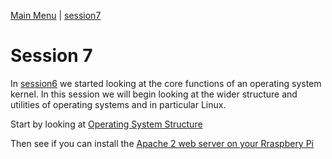 [Main Menu](../../sessions/README.md) | [session7](../session7/) 

# Session 7
In [session6](../../session6/) we started looking at the core functions of an operating system kernel.
In this session we will begin looking at the wider structure and utilities of operating systems and in particular Linux.

Start by looking at [Operating System Structure](../session7/docs/operating-systems-structure.md) 

Then see if you can install the [Apache 2 web server on your Rraspbery Pi](../session7/docs/package-management-apache.md)

